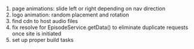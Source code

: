 1. page animations: slide left or right depending on nav direction
2. logo animation: random placement and rotation
3. find cdn to host audio files
4. fix resolve for EpisodeService.getData() to eliminate duplicate requests once site is initiated
5. set up proper build tasks
